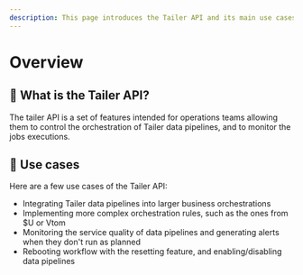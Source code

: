 ```yaml
---
description: This page introduces the Tailer API and its main use cases.
---
```


# Overview

## 🔐 What is the Tailer API?

The tailer API is a set of features intended for operations teams allowing them to control the orchestration of Tailer data pipelines, and to monitor the jobs executions.

## 💼 Use cases

Here are a few use cases of the Tailer API:

* Integrating Tailer data pipelines into larger business orchestrations
* Implementing more complex orchestration rules, such as the ones from $U or Vtom
* Monitoring the service quality of data pipelines and generating alerts when they don't run as planned
* Rebooting workflow with the resetting feature, and enabling/disabling data pipelines

